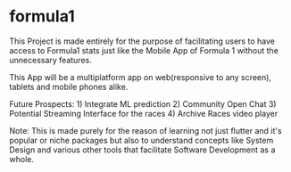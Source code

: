 # formula1

This Project is made entirely for the purpose of facilitating users to have access to Formula1 stats just like the Mobile App of Formula 1 without the unnecessary features.

This App will be a multiplatform app on web(responsive to any screen), tablets and mobile phones alike.

Future Prospects: 1) Integrate ML prediction 2) Community Open Chat 3) Potential Streaming Interface for the races 4) Archive Races video player

Note: This is made purely for the reason of learning not just flutter and it's popular or niche packages but also to understand concepts like System Design and various other tools that facilitate Software Development as a whole.
